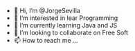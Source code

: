 - 👋 Hi, I’m @JorgeSevilla
- 👀 I’m interested in lear Programming
- 🌱 I’m currently learning Java and JS
- 💞️ I’m looking to collaborate on Free Soft
- 📫 How to reach me ...

<!---
JorgeSevilla/JorgeSevilla is a ✨ special ✨ repository because its `README.md` (this file) appears on your GitHub profile.
You can click the Preview link to take a look at your changes.
--->
